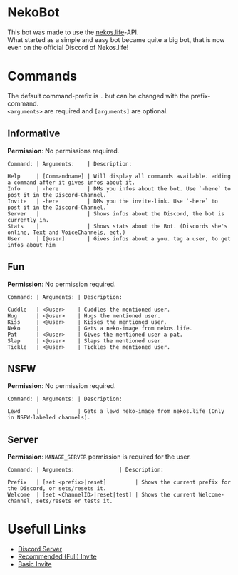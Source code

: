 # NekoBot
This bot was made to use the [nekos.life](https://nekos.life)-API.  
What started as a simple and easy bot became quite a big bot, that is now even on the official Discord of Nekos.life!

# Commands
The default command-prefix is `.` but can be changed with the prefix-command.  
`<arguments>` are required and `[arguments]` are optional.

## Informative
**Permission**: No permissions required.
```
Command: | Arguments:    | Description:

Help     | [Commandname] | Will display all commands available. adding a command after it gives infos about it.
Info     | -here         | DMs you infos about the bot. Use `-here` to post it in the Discord-Channel.
Invite   | -here         | DMs you the invite-link. Use `-here` to post it in the Discord-Channel.
Server   |               | Shows infos about the Discord, the bot is currently in.
Stats    |               | Shows stats about the Bot. (Discords she's online, Text and VoiceChannels, ect.)
User     | [@user]       | Gives infos about a you. tag a user, to get infos about him
```

## Fun
**Permission**: No permission required.
```
Command: | Arguments: | Description:

Cuddle   | <@user>    | Cuddles the mentioned user.
Hug      | <@user>    | Hugs the mentioned user.
Kiss     | <@user>    | Kisses the mentioned user.
Neko     |            | Gets a neko-image from nekos.life.
Pat      | <@user>    | Gives the mentioned user a pat.
Slap     | <@user>    | Slaps the mentioned user.
Tickle   | <@user>    | Tickles the mentioned user.
```

## NSFW
**Permission**: No permission required.
```
Command: | Arguments: | Description:

Lewd     |            | Gets a lewd neko-image from nekos.life (Only in NSFW-labeled channels).
```

## Server
**Permission**: `MANAGE_SERVER` permission is required for the user.
```
Command: | Arguments:              | Description:

Prefix   | [set <prefix>|reset]         | Shows the current prefix for the Discord, or sets/resets it.
Welcome  | [set <ChannelID>|reset|test] | Shows the current Welcome-channel, sets/resets or tests it.
```

# Usefull Links
* [Discord Server](https://discord.gg/NB7AFqn)
* [Recommended (Full) Invite](https://discordapp.com/api/oauth2/authorize?client_id=425382319449309197&permissions=289856&scope=bot)
* [Basic Invite](https://discordapp.com/api/oauth2/authorize?client_id=425382319449309197&permissions=19456&scope=bot)
